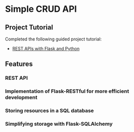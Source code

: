 # Simple CRUD API

## Project Tutorial
Completed the following guided project tutorial:
- [REST APIs with Flask and Python](https://www.udemy.com/course/rest-api-flask-and-python/)

## Features

### REST API

### Implementation of Flask-RESTful for more efficient development

### Storing resources in a SQL database

### Simplifying storage with Flask-SQLAlchemy
